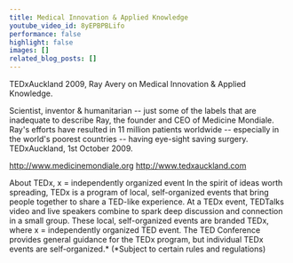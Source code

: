 ```yaml
---
title: Medical Innovation & Applied Knowledge
youtube_video_id: 8yEPBPBLifo
performance: false
highlight: false
images: []
related_blog_posts: []
---
```


TEDxAuckland 2009, Ray Avery on Medical Innovation & Applied Knowledge.

Scientist, inventor & humanitarian -- just some of the labels that are inadequate
to describe Ray, the founder and CEO of Medicine Mondiale. Ray's efforts have
resulted in 11 million patients worldwide -- especially in the world's poorest countries -- having eye-sight saving surgery. TEDxAuckland, 1st October 2009.

http://www.medicinemondiale.org
http://www.tedxauckland.com

About TEDx, x = independently organized event
In the spirit of ideas worth spreading, TEDx is a program of local, self-organized events that bring people together to share a TED-like experience. At a TEDx event, TEDTalks video and live speakers combine to spark deep discussion and connection in a small group. These local, self-organized events are branded TEDx, where x = independently organized TED event. The TED Conference provides general guidance for the TEDx program, but individual TEDx events are self-organized.* (*Subject to certain rules and regulations)
